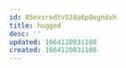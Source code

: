 ```yaml
---
id: 85nxsrxdtv524a6p0egndxh
title: hugged
desc: ''
updated: 1664120031108
created: 1664120031108
---
```


